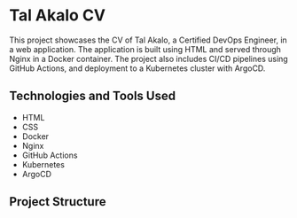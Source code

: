# Tal Akalo CV

This project showcases the CV of Tal Akalo, a Certified DevOps Engineer, in a web application. The application is built using HTML and served through Nginx in a Docker container. The project also includes CI/CD pipelines using GitHub Actions, and deployment to a Kubernetes cluster with ArgoCD.

## Technologies and Tools Used

- HTML
- CSS
- Docker
- Nginx
- GitHub Actions
- Kubernetes
- ArgoCD

## Project Structure


